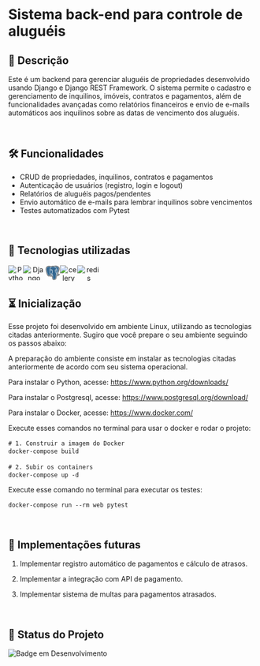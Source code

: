 # Sistema back-end para controle de aluguéis

## 📖  Descrição

Este é um backend para gerenciar aluguéis de propriedades desenvolvido usando Django e Django REST Framework. O sistema permite o cadastro e gerenciamento de inquilinos, imóveis, contratos e pagamentos, além de funcionalidades avançadas como relatórios financeiros e envio de e-mails automáticos aos inquilinos sobre as datas de vencimento dos aluguéis.

<br/>

## 🛠️ Funcionalidades

- CRUD de propriedades, inquilinos, contratos e pagamentos
- Autenticação de usuários (registro, login e logout)
- Relatórios de aluguéis pagos/pendentes
- Envio automático de e-mails para lembrar inquilinos sobre vencimentos
- Testes automatizados com Pytest
<br/>

## 📡 Tecnologias utilizadas 
<div align="center"> 
<img align="left" alt="Python" height="30" width="30" src="https://s3.dualstack.us-east-2.amazonaws.com/pythondotorg-assets/media/files/python-logo-only.svg">
<img align="left" alt="Django" height="30" width="45" src="https://static.djangoproject.com/img/logos/django-logo-negative.svg">
<img align="left" alt="Postgresql" height="30" width="30" src="https://raw.githubusercontent.com/devicons/devicon/master/icons/postgresql/postgresql-original.svg">
<img align="left" alt="celery" height="32" width="35" src="https://docs.celeryq.dev/en/stable/_static/celery_512.png">
<img align="left" alt="redis" height="38" width="47" src="https://github.com/user-attachments/assets/0f604e51-e697-4358-b3b5-7f002b52ec58">
</div>
<br/><br/>

## ⏳ Inicialização

Esse projeto foi desenvolvido em ambiente Linux, utilizando as tecnologias citadas anteriormente. Sugiro que você prepare o seu ambiente seguindo os passos abaixo:

A preparação do ambiente consiste em instalar as tecnologias citadas anteriormente de acordo com seu sistema operacional.

Para instalar o Python, acesse: https://www.python.org/downloads/

Para instalar o Postgresql, acesse: https://www.postgresql.org/download/

Para instalar o Docker, acesse: https://www.docker.com/

Execute esses comandos no terminal para usar o docker e rodar o projeto:
```
# 1. Construir a imagem do Docker
docker-compose build

# 2. Subir os containers
docker-compose up -d
```
Execute esse comando no terminal para executar os testes:
```
docker-compose run --rm web pytest
```

<br/>

## 🔮 Implementações futuras
1. Implementar registro automático de pagamentos e cálculo de atrasos.

2. Implementar a integração com API de pagamento.

3. Implementar sistema de multas para pagamentos atrasados.

<br/>

## 🔎 Status do Projeto

![Badge em Desenvolvimento](https://img.shields.io/badge/Status-Em%20Desenvolvimento-green)

